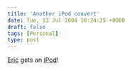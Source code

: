 ```yaml
---
title: 'Another iPod convert'
date: Tue, 13 Jul 2004 10:24:25 +0000
draft: false
tags: [Personal]
type: post
---
```


[Eric](http://wittle.net/roller/page/ericw/20040712) gets an [iPod](http://www.apple.com/ipod)!